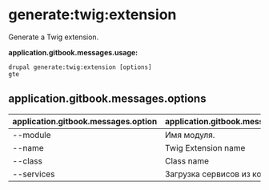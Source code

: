 # generate:twig:extension
Generate a Twig extension.

**application.gitbook.messages.usage:**
```
drupal generate:twig:extension [options]
gte
```

## application.gitbook.messages.options
application.gitbook.messages.option | application.gitbook.messages.details
-------|-------------
--module | Имя модуля.
--name | Twig Extension name
--class | Class name
--services | Загрузка сервисов из контейнера.
